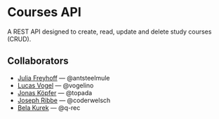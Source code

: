 # Courses API 
A REST API designed to create, read, update and delete study courses (CRUD).

## Collaborators
- [Julia Freyhoff](https://github.com/antsteelmule) — @antsteelmule
- [Lucas Vogel](https://github.com/vogelino) — @vogelino
- [Jonas Köpfer](https://github.com/topada) — @topada
- [Joseph Ribbe](https://github.com/coderwelsch) — @coderwelsch
- [Bela Kurek](https://github.com/q-rec) — @q-rec
